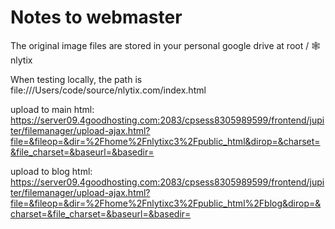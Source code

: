 # Notes to webmaster

The original image files are stored in your personal google drive at root / 🕸️ nlytix

When testing locally, the path is file:///Users/code/source/nlytix.com/index.html

upload to main html: https://server09.4goodhosting.com:2083/cpsess8305989599/frontend/jupiter/filemanager/upload-ajax.html?file=&fileop=&dir=%2Fhome%2Fnlytixc3%2Fpublic_html&dirop=&charset=&file_charset=&baseurl=&basedir=

upload to blog html: https://server09.4goodhosting.com:2083/cpsess8305989599/frontend/jupiter/filemanager/upload-ajax.html?file=&fileop=&dir=%2Fhome%2Fnlytixc3%2Fpublic_html%2Fblog&dirop=&charset=&file_charset=&baseurl=&basedir=
